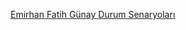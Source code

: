 [Emirhan Fatih Günay Durum Senaryoları](https://docs.github.com/assets/cb-195954/mw-1440/images/help/repository/repo-pdf-preview.webp)
